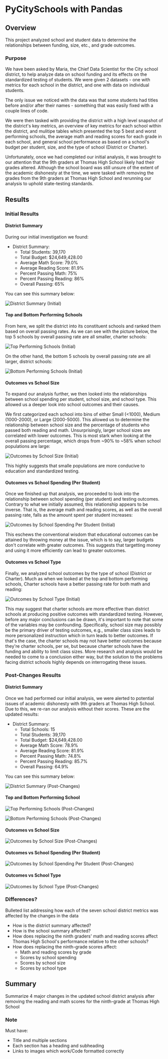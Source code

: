 # PyCitySchools with Pandas

## Overview
This project analyzed school and student data to determine the relationships between funding, size, etc., and grade outcomes.

### Purpose

We have been asked by Maria, the Chief Data Scientist for the City school district, to help analyze data on school funding and its effects on the standardized testing of students. We were given 2 datasets - one with metrics for each school in the district, and one with data on individual students. 

The only issue we noticed with the data was that some students had titles before and/or after their names - something that was easily fixed with a couple lines of code.

We were then tasked with providing the district with a high level snapshot of the district's key metrics, an overview of key metrics for each school within the district, and mulitipe tables which presented the top 5 best and worst performing schools, the average math and reading scores for each grade in each school, and general school performance as based on a school's budget per student, size, and the type of school (District or Charter). 

Unfortunately, once we had completed our initial analysis, it was brought to our attention that the 9th graders at Thomas High School likely had their grades altered. Although the school board was still unsure of the extent of the academic dishonesty at the time, we were tasked with removing the grades from the 9th graders at Thomas High School and rerunning our analysis to uphold state-testing standards. 


## Results

### Initial Results

#### District Summary
During our initial investigation we found:
  - District Summary:
    - Total Students: 39,170
    - Total Budget: $24,649,428.00
    - Average Math Score: 79.0%
    - Average Reading Score: 81.9%
    - Percent Passing Math: 75%
    - Percent Passing Reading: 86%
    - Overall Passing: 65%

You can see this summary below:

![District Summary (Initial)](https://github.com/bromul/School_District_Analysis/blob/main/Resources/Pre%20NAN/district_summary_pre_nan.PNG)


#### Top and Bottom Performing Schools

From here, we split the district into its constituent schools and ranked them based on overall passing rates. As we can see with the picture below, the top 5 schools by overall passing rate are all smaller, charter schools: 

![Top Performing Schools (Initial)](https://github.com/bromul/School_District_Analysis/blob/main/Resources/Pre%20NAN/top_schools_pre_nan.PNG)

On the other hand, the bottom 5 schools by overall passing rate are all larger, district schools:

![Bottom Performing Schools (Initial)](https://github.com/bromul/School_District_Analysis/blob/main/Resources/Pre%20NAN/bottom_schools_pre_nan.PNG)


#### Outcomes vs School Size

To expand our analysis further, we then looked into the relationships between school spending per student, school size, and school type. This allowed us a deeper look into school outcomes and their causes.

We first categorized each school into bins of either Small (<1000), Medium (1000-2000), or Large (2000-5000). This allowed us to determine the relationship between school size and the percentage of students who passed both reading and math. Unsurprisingly, larger school sizes are correlated with lower outcomes. This is most stark when looking at the overall passing percentage, which drops from ~90% to ~58% when school populations are large:

![Outcomes by School Size (Initial)](https://github.com/bromul/School_District_Analysis/blob/main/Resources/Pre%20NAN/avg_passing_by_size_pre_nan.PNG)

This highly suggests that smalle populations are more conducive to education and standardized testing.


#### Outcomes vs School Spending (Per Student)

Once we finished up that analysis, we proceeded to look into the relationship between school spending (per student) and testing outcomes. Contrary to what we initially assumed, this relationship appears to be inverse. That is, the average math and reading scores, as well as the overall passing rate, falls as the amount spent per student increases:

![Outcomes by School Spending Per Student (Initial)](https://github.com/bromul/School_District_Analysis/blob/main/Resources/Pre%20NAN/avg_passing_by_spending_pre_nan.PNG)

This eschews the conventional wisdom that educational outcomes can be attained by throwing money at the issue, which is to say, larger budgets don't correlate with greater outcomes. This suggests that targetting money and using it more efficiently can lead to greater outcomes.


#### Outcomes vs School Type

Finally, we analyzed school outcomes by the type of school (District or Charter). Much as when we looked at the top and bottom performing schools, Charter schools have a better passing rate for both math and reading:

![Outcomes by School Type (Initial)](https://github.com/bromul/School_District_Analysis/blob/main/Resources/Pre%20NAN/avg_passing_by_type_pre_nan.PNG)

This may suggest that charter schools are more effective than district schools at producing positive outcomes with standardized testing. However, before any major conclusions can be drawn, it's important to note that some of the variables may be confounding. Specifically, school size may possibly be the primary driver of testing outcomes, e.g., smaller class sizes leads to more personalized instruction which in turn leads to better outcomes. If that's the case, the charter schools may not have better outcomes because they're charter schools, per se, but because charter schools have the funding and ability to limit class sizes. More research and analysis would be needed to come to a conclusion either way, but the solution to the problems facing district schools highly depends on interrogating these issues.
 


### Post-Changes Results

#### District Summary

Once we had performed our initial analysis, we were alerted to potential issues of academic dishonesty with 9th graders at Thomas High School. Due to this, we re-ran our analysis without their scores. These are the updated results:

  - District Summary:
    - Total Schools: 15
    - Total Students: 39,170
    - Total Budget: $24,649,428.00
    - Average Math Score: 78.9%
    - Average Reading Score: 81.9%
    - Percent Passing Math:  74.8%
    - Percent Passing Reading: 85.7%
    - Overall Passing: 64.9%

You can see this summary below:

![District Summary (Post-Changes)](https://github.com/bromul/School_District_Analysis/blob/main/Resources/Post%20NAN/district_summary_post_nan.PNG)


#### Top and Bottom Performing School

![Top Performing Schools (Post-Changes)](https://github.com/bromul/School_District_Analysis/blob/main/Resources/Post%20NAN/top_schools_post_nan.PNG)

![Bottom Performing Schools (Post-Changes)](https://github.com/bromul/School_District_Analysis/blob/main/Resources/Post%20NAN/bottom_schools_post_nan.PNG)


#### Outcomes vs School Size

![Outcomes by School Size (Post-Changes)](https://github.com/bromul/School_District_Analysis/blob/main/Resources/Post%20NAN/avg_passing_by_size_post_nan.PNG)


#### Outcomes vs School Spending (Per Student)

![Outcomes by School Spending Per Student (Post-Changes)](https://github.com/bromul/School_District_Analysis/blob/main/Resources/Post%20NAN/avg_passing_by_spending_post_nan.PNG)


#### Outcomes vs School Type

![Outcomes by School Type (Post-Changes)](https://github.com/bromul/School_District_Analysis/blob/main/Resources/Post%20NAN/avg_passing_by_type_post_nan.PNG)


### Differences?

Bulleted list addressing how each of the seven school district metrics was affected by the changes in the data

- How is the district summary affected?
- How is the school summary affected?
- How does replacing the ninth graders' math and reading scores affect Thomas High School's performance relative to the other schools?
- How does replacing the ninth-grade scores affect:
  - Math and reading scores by grade
  - Scores by school spending
  - Scores by school size
  - Scores by school type


## Summary
Summarize 4 major changes in the updated school district analysis after removing the reading and math scores for the ninth-grade at Thomas High School


### Note
Must have:
- Title and multiple sections
- Each section has a heading and subheading
- Links to images which work/Code formatted correctly

